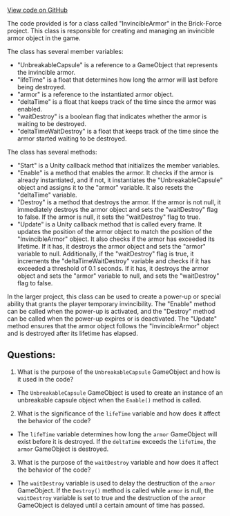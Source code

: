 [View code on GitHub](https://github.com/TieHaxJan/Brick-Force/Assembly-CSharp\InvincibleArmor.cs)

The code provided is for a class called "InvincibleArmor" in the Brick-Force project. This class is responsible for creating and managing an invincible armor object in the game.

The class has several member variables:
- "UnbreakableCapsule" is a reference to a GameObject that represents the invincible armor.
- "lifeTime" is a float that determines how long the armor will last before being destroyed.
- "armor" is a reference to the instantiated armor object.
- "deltaTime" is a float that keeps track of the time since the armor was enabled.
- "waitDestroy" is a boolean flag that indicates whether the armor is waiting to be destroyed.
- "deltaTimeWaitDestroy" is a float that keeps track of the time since the armor started waiting to be destroyed.

The class has several methods:
- "Start" is a Unity callback method that initializes the member variables.
- "Enable" is a method that enables the armor. It checks if the armor is already instantiated, and if not, it instantiates the "UnbreakableCapsule" object and assigns it to the "armor" variable. It also resets the "deltaTime" variable.
- "Destroy" is a method that destroys the armor. If the armor is not null, it immediately destroys the armor object and sets the "waitDestroy" flag to false. If the armor is null, it sets the "waitDestroy" flag to true.
- "Update" is a Unity callback method that is called every frame. It updates the position of the armor object to match the position of the "InvincibleArmor" object. It also checks if the armor has exceeded its lifetime. If it has, it destroys the armor object and sets the "armor" variable to null. Additionally, if the "waitDestroy" flag is true, it increments the "deltaTimeWaitDestroy" variable and checks if it has exceeded a threshold of 0.1 seconds. If it has, it destroys the armor object and sets the "armor" variable to null, and sets the "waitDestroy" flag to false.

In the larger project, this class can be used to create a power-up or special ability that grants the player temporary invincibility. The "Enable" method can be called when the power-up is activated, and the "Destroy" method can be called when the power-up expires or is deactivated. The "Update" method ensures that the armor object follows the "InvincibleArmor" object and is destroyed after its lifetime has elapsed.
## Questions: 
 1. What is the purpose of the `UnbreakableCapsule` GameObject and how is it used in the code?
- The `UnbreakableCapsule` GameObject is used to create an instance of an unbreakable capsule object when the `Enable()` method is called.

2. What is the significance of the `lifeTime` variable and how does it affect the behavior of the code?
- The `lifeTime` variable determines how long the `armor` GameObject will exist before it is destroyed. If the `deltaTime` exceeds the `lifeTime`, the `armor` GameObject is destroyed.

3. What is the purpose of the `waitDestroy` variable and how does it affect the behavior of the code?
- The `waitDestroy` variable is used to delay the destruction of the `armor` GameObject. If the `Destroy()` method is called while `armor` is null, the `waitDestroy` variable is set to true and the destruction of the `armor` GameObject is delayed until a certain amount of time has passed.